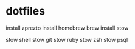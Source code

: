 # dotfiles
install zprezto
install homebrew
brew install stow

stow shell
stow git
stow ruby
stow zsh
stow psql

